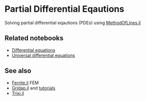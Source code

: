 # Partial Differential Eqautions

Solving partial differential eqautions (PDEs) using [MethodOfLines.jl](https://github.com/SciML/MethodOfLines.jl)

## Related notebooks

- [Differential equations](https://sosiristseng.github.io/jl-diffeq/)
- [Universal differential equations](https://sosiristseng.github.io/jl-ude/)

## See also

- [Ferrite.jl](https://github.com/Ferrite-FEM/Ferrite.jl) FEM
- [Gridap.jl](https://github.com/gridap/Gridap.jl) and [tutorials](https://github.com/gridap/Tutorials)
- [Trixi.jl](https://github.com/trixi-framework/Trixi.jl)
